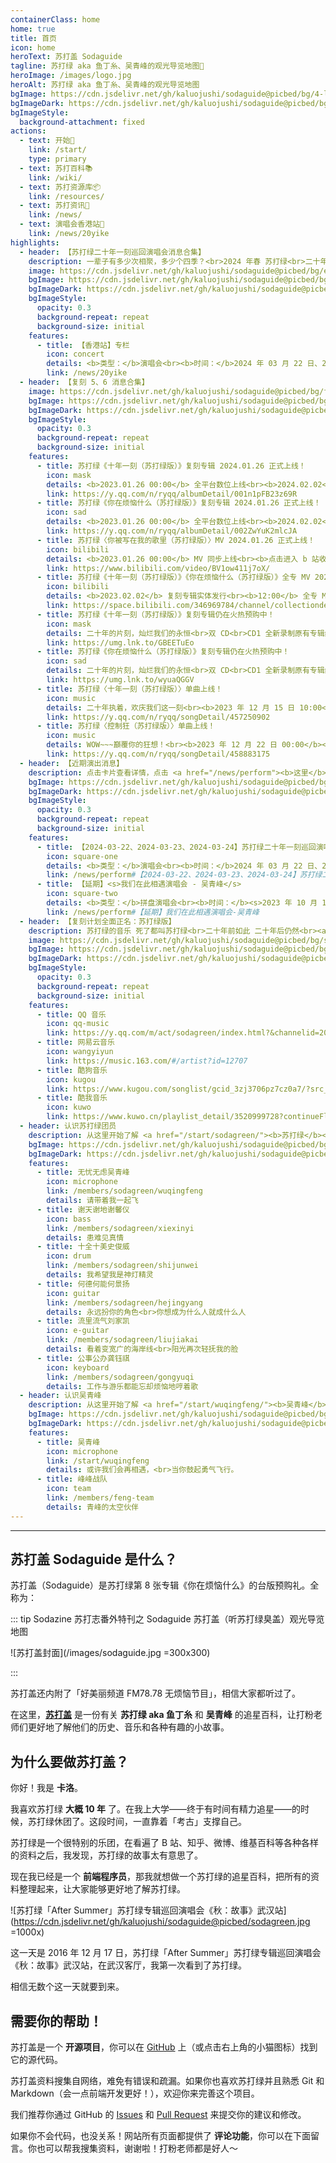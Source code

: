 ```yaml
---
containerClass: home
home: true
title: 首页
icon: home
heroText: 苏打盖 Sodaguide
tagline: 苏打绿 aka 鱼丁糸、吴青峰的观光导览地图🧭
heroImage: /images/logo.jpg
heroAlt: 苏打绿 aka 鱼丁糸、吴青峰的观光导览地图
bgImage: https://cdn.jsdelivr.net/gh/kaluojushi/sodaguide@picbed/bg/4-light.svg
bgImageDark: https://cdn.jsdelivr.net/gh/kaluojushi/sodaguide@picbed/bg/4-dark.svg
bgImageStyle:
  background-attachment: fixed
actions:
  - text: 开始🎸
    link: /start/
    type: primary
  - text: 苏打百科📚
    link: /wiki/
  - text: 苏打资源库📦
    link: /resources/
  - text: 苏打资讯📰
    link: /news/
  - text: 演唱会香港站🎤
    link: /news/20yike
highlights:
  - header: 【苏打绿二十年一刻巡回演唱会消息合集】
    description: 一辈子有多少次相聚，多少个四季？<br>2024 年春 苏打绿<br>二十年一刻 巡回演唱会<br><a href="https://weibo.com/u/7889590866" target="_blank"><b>微博</b></a>、<a href="https://www.facebook.com/20thSG.Tour" target="_blank"><b>Facebook</b></a>、<a href="https://www.instagram.com/sodagreen.20th/" target="_blank"><b>Instagram</b></a>
    image: https://cdn.jsdelivr.net/gh/kaluojushi/sodaguide@picbed/bg/ershinianyike.jpg
    bgImage: https://cdn.jsdelivr.net/gh/kaluojushi/sodaguide@picbed/bg/ershinianyike.jpg
    bgImageDark: https://cdn.jsdelivr.net/gh/kaluojushi/sodaguide@picbed/bg/ershinianyike.jpg
    bgImageStyle:
      opacity: 0.3
      background-repeat: repeat
      background-size: initial
    features:
      - title: 【香港站】专栏
        icon: concert
        details: <b>类型：</b>演唱会<br><b>时间：</b>2024 年 03 月 22 日、2024 年 03 月 23 日、2024 年 03 月 24 日<br><b>地点：</b>香港红磡体育馆<br><b>演出信息：</b>03 月 22 日、03 月 23 日、03 月 24 日每晚 20:15 开始<br><b>开票时间：</b>2024 年 01 月 23 日 10:00；2024 年 01 月 30 日加开视线受阻区<br><b>票价：</b>HKD$980/$680/$380（合￥895.92/￥621.66/￥347.40，汇率请以实际支付时为准），纸质票无实名，三日普通票、视线受阻票均已售罄<br><b>购票平台：</b>城市售票网 URBTIX
        link: /news/20yike
  - header: 【复刻 5、6 消息合集】
    image: https://cdn.jsdelivr.net/gh/kaluojushi/sodaguide@picbed/bg/fuke56.jpg
    bgImage: https://cdn.jsdelivr.net/gh/kaluojushi/sodaguide@picbed/bg/fuke56.jpg
    bgImageDark: https://cdn.jsdelivr.net/gh/kaluojushi/sodaguide@picbed/bg/fuke56.jpg
    bgImageStyle:
      opacity: 0.3
      background-repeat: repeat
      background-size: initial
    features:
      - title: 苏打绿《十年一刻（苏打绿版）》复刻专辑 2024.01.26 正式上线！
        icon: mask
        details: <b>2023.01.26 00:00</b> 全平台数位上线<br><b>2024.02.02</b> 实体正式发行<br><b>点击进入 QQ 音乐收听链接</b>
        link: https://y.qq.com/n/ryqq/albumDetail/001n1pFB23z69R
      - title: 苏打绿《你在烦恼什么（苏打绿版）》复刻专辑 2024.01.26 正式上线！
        icon: sad
        details: <b>2023.01.26 00:00</b> 全平台数位上线<br><b>2024.02.02</b> 实体正式发行<br><b>点击进入 QQ 音乐收听链接</b>
        link: https://y.qq.com/n/ryqq/albumDetail/002ZwYuK2mlcJA
      - title: 苏打绿〈你被写在我的歌里（苏打绿版）〉MV 2024.01.26 正式上线！
        icon: bilibili
        details: <b>2023.01.26 00:00</b> MV 同步上线<br><b>点击进入 b 站收看链接</b>
        link: https://www.bilibili.com/video/BV1ow411j7oX/
      - title: 苏打绿《十年一刻（苏打绿版）》《你在烦恼什么（苏打绿版）》全专 MV 2024.02.02 正式上线！
        icon: bilibili
        details: <b>2023.02.02</b> 复刻专辑实体发行<br><b>12:00</b> 全专 MV 同步上线<br><b>点击进入 b 站收看链接</b>
        link: https://space.bilibili.com/346969784/channel/collectiondetail?sid=2006671
      - title: 苏打绿《十年一刻（苏打绿版）》复刻专辑仍在火热预购中！
        icon: mask
        details: 二十年的片刻，灿烂我们的永恒<br>双 CD<br>CD1 全新录制原有专辑经典曲目<br>CD2 梦幻重制 In Summer 下半场精选曲目<br>预购超值赠品：20 周年苏打志 Vol. 1<br><b>即日起</b> 仍在预购<br><b>2024.02.02</b> 正式发行<br><b>点击进入苏打绿官方预购链接</b>
        link: https://umg.lnk.to/GBEETuEo
      - title: 苏打绿《你在烦恼什么（苏打绿版）》复刻专辑仍在火热预购中！
        icon: sad
        details: 二十年的片刻，灿烂我们的永恒<br>双 CD<br>CD1 全新录制原有专辑经典曲目<br>CD2 惊喜重制演唱会经典曲目<br>预购超值赠品：20 周年苏打志 Vol. 2<br><b>即日起</b> 仍在预购<br><b>2024.02.02</b> 正式发行<br><b>点击进入苏打绿官方预购链接</b>
        link: https://umg.lnk.to/wyuaQGGV
      - title: 苏打绿〈十年一刻（苏打绿版）〉单曲上线！
        icon: music
        details: 二十年执着，欢庆我们这一刻<br><b>2023 年 12 月 15 日 10:00</b><br>单曲、MV 同步上线<br><b>点击进入 QQ 音乐收听链接</b>
        link: https://y.qq.com/n/ryqq/songDetail/457250902
      - title: 苏打绿〈控制狂（苏打绿版）〉单曲上线！
        icon: music
        details: WOW~~~巔覆你的狂想！<br><b>2023 年 12 月 22 日 00:00</b><br>MV、单曲，同步上线一起狂！<br><b>点击进入 QQ 音乐收听链接</b>
        link: https://y.qq.com/n/ryqq/songDetail/458883175
  - header: 【近期演出消息】
    description: 点击卡片查看详情，点击 <a href="/news/perform"><b>这里</b></a> 查看更多
    bgImage: https://cdn.jsdelivr.net/gh/kaluojushi/sodaguide@picbed/bg/perform2023.jpg
    bgImageDark: https://cdn.jsdelivr.net/gh/kaluojushi/sodaguide@picbed/bg/perform2023.jpg
    bgImageStyle:
      opacity: 0.3
      background-repeat: repeat
      background-size: initial
    features:
      - title: 【2024-03-22、2024-03-23、2024-03-24】苏打绿二十年一刻巡回演唱会香港站 - 苏打绿
        icon: square-one
        details: <b>类型：</b>演唱会<br><b>时间：</b>2024 年 03 月 22 日、2024 年 03 月 23 日、2024 年 03 月 24 日<br><b>地点：</b>香港红磡体育馆<br><b>演出信息：</b>03 月 22 日、03 月 23 日、03 月 24 日每晚 20:15 开始<br><b>开票时间：</b>2024 年 01 月 23 日 10:00；2024 年 01 月 30 日加开视线受阻区<br><b>票价：</b>HKD$980/$680/$380（合￥895.92/￥621.66/￥347.40，汇率请以实际支付时为准），纸质票无实名，三日普通票、视线受阻票均已售罄<br><b>购票平台：</b>城市售票网 URBTIX
        link: /news/perform#【2024-03-22、2024-03-23、2024-03-24】苏打绿二十年一刻巡回演唱会香港站-苏打绿
      - title: 【延期】<s>我们在此相遇演唱会 - 吴青峰</s>
        icon: square-two
        details: <b>类型：</b>拼盘演唱会<br><b>时间：</b><s>2023 年 10 月 15 日</s> 已延期<br><b>地点：</b><s>河南省体育场馆中心</s><br><b>演出信息：</b><s>20:00-22:00（8 人总时间）</s><br><b>开票时间：</b><s>已开票</s><br><b>票价：</b><s>288-1288，电子票可退（有团票）</s><br><b>购票平台：</b><s>大麦、猫眼、演出FAN</s>
        link: /news/perform#【延期】我们在此相遇演唱会-吴青峰
  - header: 【复刻计划全面正名：苏打绿版】
    description: 苏打绿的音乐 死了都叫苏打绿<br>二十年前如此 二十年后仍然<br><a href="/start/sodagreen/oaeen#复刻计划"><b>什么是复刻计划？</b></a>
    image: https://cdn.jsdelivr.net/gh/kaluojushi/sodaguide@picbed/bg/sodaversion.jpg
    bgImage: https://cdn.jsdelivr.net/gh/kaluojushi/sodaguide@picbed/bg/sodaversion.jpg
    bgImageDark: https://cdn.jsdelivr.net/gh/kaluojushi/sodaguide@picbed/bg/sodaversion.jpg
    bgImageStyle:
      opacity: 0.3
      background-repeat: repeat
      background-size: initial
    features:
      - title: QQ 音乐
        icon: qq-music
        link: https://y.qq.com/m/act/sodagreen/index.html?&channelid=200501158&ADTAG=hz_wb_neirong72keep_cid=1
      - title: 网易云音乐
        icon: wangyiyun
        link: https://music.163.com/#/artist?id=12707
      - title: 酷狗音乐
        icon: kugou
        link: https://www.kugou.com/songlist/gcid_3zj3706pz7cz0a7/?src_cid=3zj3706pz7cz0a7&chl=link&kgsscty1=link
      - title: 酷我音乐
        icon: kuwo
        link: https://www.kuwo.cn/playlist_detail/3520999728?continueFlag=71a4366dbfa42f32ca48461ec1db7a1d
  - header: 认识苏打绿团员
    description: 从这里开始了解 <a href="/start/sodagreen/"><b>苏打绿</b></a> 团员
    bgImage: https://cdn.jsdelivr.net/gh/kaluojushi/sodaguide@picbed/bg/3-light.svg
    bgImageDark: https://cdn.jsdelivr.net/gh/kaluojushi/sodaguide@picbed/bg/3-dark.svg
    features:
      - title: 无忧无虑吴青峰
        icon: microphone
        link: /members/sodagreen/wuqingfeng
        details: 请带着我一起飞
      - title: 谢天谢地谢馨仪
        icon: bass
        link: /members/sodagreen/xiexinyi
        details: 患难见真情
      - title: 十全十美史俊威
        icon: drum
        link: /members/sodagreen/shijunwei
        details: 我希望我是神灯精灵
      - title: 何德何能何景扬
        icon: guitar
        link: /members/sodagreen/hejingyang
        details: 永远扮你的角色<br>你想成为什么人就成什么人
      - title: 流里流气刘家凯
        icon: e-guitar
        link: /members/sodagreen/liujiakai
        details: 看着变宽广的海岸线<br>阳光再次轻抚我的脸
      - title: 公事公办龚钰祺
        icon: keyboard
        link: /members/sodagreen/gongyuqi
        details: 工作与游乐都能忘却烦恼地哼着歌
  - header: 认识吴青峰
    description: 从这里开始了解 <a href="/start/wuqingfeng/"><b>吴青峰</b></a>
    bgImage: https://cdn.jsdelivr.net/gh/kaluojushi/sodaguide@picbed/bg/6-light.svg
    bgImageDark: https://cdn.jsdelivr.net/gh/kaluojushi/sodaguide@picbed/bg/6-dark.svg
    features:
      - title: 吴青峰
        icon: microphone
        link: /start/wuqingfeng
        details: 或许我们会再相遇，<br>当你鼓起勇气飞行。
      - title: 峰峰战队
        icon: team
        link: /members/feng-team
        details: 青峰的太空伙伴
---
```


---

## 苏打盖 Sodaguide 是什么？

苏打盖（Sodaguide）是苏打绿第 8 张专辑《你在烦恼什么》的台版预购礼。全称为：

::: tip Sodazine 苏打志番外特刊之 Sodaguide 苏打盖（听苏打绿臭盖）观光导览地图

![苏打盖封面](/images/sodaguide.jpg =300x300)

:::

苏打盖还内附了「好美丽频道 FM78.78 无烦恼节目」，相信大家都听过了。

在这里，[**苏打盖**](/) 是一份有关 **苏打绿 aka 鱼丁糸** 和 **吴青峰** 的追星百科，让打粉老师们更好地了解他们的历史、音乐和各种有趣的小故事。

## 为什么要做苏打盖？

你好！我是 **卡洛**。

我喜欢苏打绿 **大概 10 年** 了。在我上大学——终于有时间有精力追星——的时候，苏打绿休团了。这段时间，一直靠着「考古」支撑自己。

苏打绿是一个很特别的乐团，在看遍了 B 站、知乎、微博、维基百科等各种各样的资料之后，我发现，苏打绿的故事太有意思了。

现在我已经是一个 **前端程序员**，那我就想做一个苏打绿的追星百科，把所有的资料整理起来，让大家能够更好地了解苏打绿。

![苏打绿「After Summer」苏打绿专辑巡回演唱会《秋：故事》武汉站](https://cdn.jsdelivr.net/gh/kaluojushi/sodaguide@picbed/sodagreen.jpg =1000x)

这一天是 2016 年 12 月 17 日，苏打绿「After Summer」苏打绿专辑巡回演唱会《秋：故事》武汉站，在武汉客厅，我第一次看到了苏打绿。

相信无数个这一天就要到来。

## 需要你的帮助！

苏打盖是一个 **开源项目**，你可以在 [GitHub](https://github.com/kaluojushi/sodaguide) 上（或点击右上角的小猫图标）找到它的源代码。

苏打盖资料搜集自网络，难免有错误和疏漏。如果你也喜欢苏打绿并且熟悉 Git 和 Markdown（会一点前端开发更好！），欢迎你来完善这个项目。

我们推荐你通过 GitHub 的 [Issues](https://github.com/kaluojushi/sodaguide/issues) 和 [Pull Request](https://github.com/kaluojushi/sodaguide/pulls) 来提交你的建议和修改。

如果你不会代码，也没关系！网站所有页面都提供了 **评论功能**，你可以在下面留言。你也可以帮我搜集资料，谢谢啦！打粉老师都是好人～
